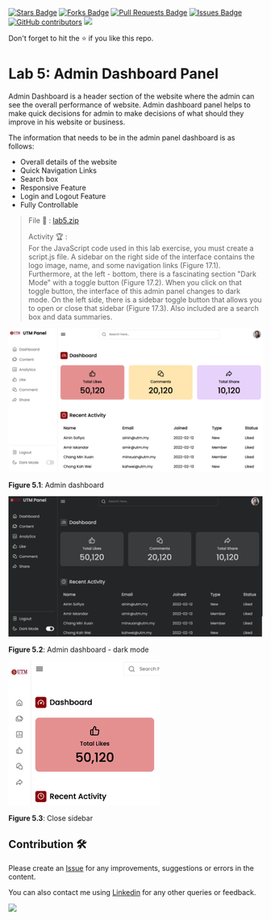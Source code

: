 <a href="https://github.com/drshahizan/learn-php/stargazers"><img src="https://img.shields.io/github/stars/drshahizan/learn-php" alt="Stars Badge"/></a>
<a href="https://github.com/drshahizan/learn-php/network/members"><img src="https://img.shields.io/github/forks/drshahizan/learn-php" alt="Forks Badge"/></a>
<a href="https://github.com/drshahizan/learn-php/pulls"><img src="https://img.shields.io/github/issues-pr/drshahizan/learn-php" alt="Pull Requests Badge"/></a>
<a href="https://github.com/drshahizan/learn-php/issues"><img src="https://img.shields.io/github/issues/drshahizan/learn-php" alt="Issues Badge"/></a>
<a href="https://github.com/drshahizan/learn-php/graphs/contributors"><img alt="GitHub contributors" src="https://img.shields.io/github/contributors/drshahizan/learn-php?color=2b9348"></a>
![](https://visitor-badge.glitch.me/badge?page_id=drshahizan/learn-php)

Don't forget to hit the :star: if you like this repo.

# Lab 5: Admin Dashboard Panel

Admin Dashboard is a header section of the website where the admin can see the overall performance of website. Admin dashboard panel helps to make quick decisions for admin to make decisions of what should they improve in his website or business.

The information that needs to be in the admin panel dashboard is as follows: 
- Overall details of the website
- Quick Navigation Links
- Search box
- Responsive Feature
- Login and Logout Feature
- Fully Controllable

> File 📁 : [lab5.zip](./download/lab5.zip?raw=true)
> 
> Activity 🏆 :<br>
> For the JavaScript code used in this lab exercise, you must create a script.js file. A sidebar on the right side of the interface contains the logo image, name, and some navigation links (Figure 17.1). Furthermore, at the left - bottom, there is a fascinating section "Dark Mode" with a toggle button (Figure 17.2). When you click on that toggle button, the interface of this admin panel changes to dark mode. On the left side, there is a sidebar toggle button that allows you to open or close that sidebar (Figure 17.3). Also included are a search box and data summaries.
> 

<img src="./download/l5int-a.png" width="600" />

**Figure 5.1**: Admin dashboard

<img src="./download/l5int-b.png" width="600" />

**Figure 5.2**: Admin dashboard - dark mode

<img src="./download/l5int-c.png" width="300" />

**Figure 5.3**: Close sidebar


## Contribution 🛠️
Please create an [Issue](https://github.com/drshahizan/learn-php/issues) for any improvements, suggestions or errors in the content.

You can also contact me using [Linkedin](https://www.linkedin.com/in/drshahizan/) for any other queries or feedback.

![](https://visitor-badge.glitch.me/badge?page_id=drshahizan)
